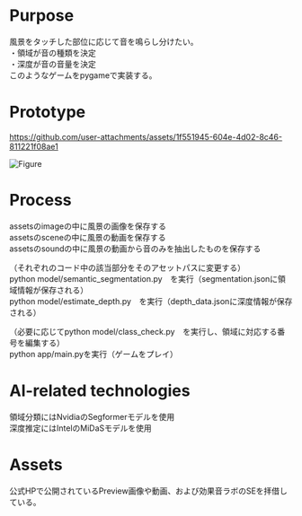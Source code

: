 # Purpose
風景をタッチした部位に応じて音を鳴らし分けたい。  
・領域が音の種類を決定  
・深度が音の音量を決定  
このようなゲームをpygameで実装する。

# Prototype

https://github.com/user-attachments/assets/1f551945-604e-4d02-8c46-811221f08ae1

![Figure](https://github.com/user-attachments/assets/0965ccdd-30c0-4077-a837-3a91312a4dbd)

# Process
assetsのimageの中に風景の画像を保存する  
assetsのsceneの中に風景の動画を保存する  
assetsのsoundの中に風景の動画から音のみを抽出したものを保存する  

（それぞれのコード中の該当部分をそのアセットパスに変更する）  
python model/semantic_segmentation.py　を実行（segmentation.jsonに領域情報が保存される）  
python model/estimate_depth.py　を実行（depth_data.jsonに深度情報が保存される）  

（必要に応じてpython model/class_check.py　を実行し、領域に対応する番号を編集する）  
python app/main.pyを実行（ゲームをプレイ）  

# AI-related technologies
領域分類にはNvidiaのSegformerモデルを使用  
深度推定にはIntelのMiDaSモデルを使用  

# Assets
公式HPで公開されているPreview画像や動画、および効果音ラボのSEを拝借している。
